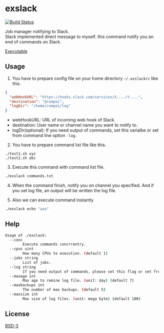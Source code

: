 # exslack

[![Build Status](https://drone.io/github.com/Rompei/exslack/status.png)](https://drone.io/github.com/Rompei/exslack/latest)

Job manager notifying to Slack.   
Slack implemented direct message to myself. this command notify you an end of commands on Slack.

[Executable](https://drone.io/github.com/Rompei/exslack/files)

## Usage

1. You have to prepare config file on your home directory `~/.exslackrc` like this.

```json
{
  "webHookURL": "https://hooks.slack.com/services/X..../Y....",
  "destination": "@rompei",
  "logDir": "/home/rompei/log"
}
```

- webHookURL: URL of incoming web hook of Slack.
- destination: User name or channel name you want to notify to.
- logDir(optional): If you need output of commands, set this varialbe or set from command line option `-log`.

2. You have to prepare command list file like this.

```
./test1.sh xyz
./test2.sh abc
```

3. Execute this command with command list file.

```bash
./exslack commands.txt
```

4. When the command finish, notify you on channel you specified. And if you set log file, an output will be written the log file.


5. Also we can execute command instantly

```bash
./exslack echo "aaa"
```

## Help

```bash
Usage of ./exslack:
  --conc
    	Execute commands concrrentry.
  --cpus uint
    	How many CPUs to execution. (default 1)
  --jobs string
    	List of jobs.
  --log string
    	If you need output of commands, please set this flag or set from config file.
  --maxage int
    	Max age to remine log file. (unit: day) (default 7)
  --maxbackups int
    	The number of max backups. (default 5)
  --maxsize int
    	Max size of log files. (unit: mega byte) (default 100)
```

## License

[BSD-3](https://opensource.org/licenses/BSD-3-Clause)
